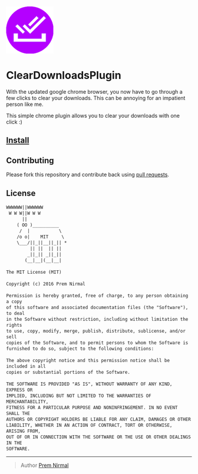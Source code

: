 [![](images/icon.png)](https://chrome.google.com/webstore/detail/cleardownloads-plugin/okkpnkhmlpilfilmflchpbmkbcegiaeo)

# ClearDownloadsPlugin

With the updated google chrome browser, you now have to go through a few clicks to clear your downloads.
This can be annoying for an impatient person like me.

This simple chrome plugin allows you to clear your downloads with one click :)

## [Install](https://chrome.google.com/webstore/detail/cleardownloads-plugin/okkpnkhmlpilfilmflchpbmkbcegiaeo)

## Contributing

Please fork this repository and contribute back using [pull requests](https://github.com/premnirmal/ClearDownloadsPlugin/pulls).

## License

```
WWWWWW||WWWWWW
 W W W||W W W
      ||
    ( OO )__________
     /  |           \
    /o o|    MIT     \
    \___/||_||__||_|| *
         || ||  || ||
        _||_|| _||_||
       (__|__|(__|__|

The MIT License (MIT)

Copyright (c) 2016 Prem Nirmal

Permission is hereby granted, free of charge, to any person obtaining a copy
of this software and associated documentation files (the "Software"), to deal
in the Software without restriction, including without limitation the rights
to use, copy, modify, merge, publish, distribute, sublicense, and/or sell
copies of the Software, and to permit persons to whom the Software is
furnished to do so, subject to the following conditions:

The above copyright notice and this permission notice shall be included in all
copies or substantial portions of the Software.

THE SOFTWARE IS PROVIDED "AS IS", WITHOUT WARRANTY OF ANY KIND, EXPRESS OR
IMPLIED, INCLUDING BUT NOT LIMITED TO THE WARRANTIES OF MERCHANTABILITY,
FITNESS FOR A PARTICULAR PURPOSE AND NONINFRINGEMENT. IN NO EVENT SHALL THE
AUTHORS OR COPYRIGHT HOLDERS BE LIABLE FOR ANY CLAIM, DAMAGES OR OTHER
LIABILITY, WHETHER IN AN ACTION OF CONTRACT, TORT OR OTHERWISE, ARISING FROM,
OUT OF OR IN CONNECTION WITH THE SOFTWARE OR THE USE OR OTHER DEALINGS IN THE
SOFTWARE.
```


---

> Author
> [Prem Nirmal](http://premnirmal.me/)
